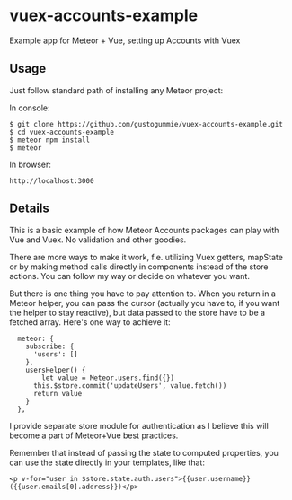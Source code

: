 # vuex-accounts-example
Example app for Meteor + Vue, setting up Accounts with Vuex

## Usage

Just follow standard path of installing any Meteor project:

In console:
```
$ git clone https://github.com/gustogummie/vuex-accounts-example.git
$ cd vuex-accounts-example
$ meteor npm install
$ meteor
```
In browser:
```
http://localhost:3000
```

## Details

This is a basic example of how Meteor Accounts packages can play with Vue and Vuex. No validation and other goodies.

There are more ways to make it work, f.e. utilizing Vuex getters, mapState or by making method calls directly in components instead of the store actions. You can follow my way or decide on whatever you want.

But there is one thing you have to pay attention to. When you return in a Meteor helper, you can pass the cursor (actually you have to, if you want the helper to stay reactive), but data passed to the store have to be a fetched array. Here's one way to achieve it:

```
  meteor: {
    subscribe: {
      'users': []
    },
    usersHelper() {
    	let value = Meteor.users.find({})
      this.$store.commit('updateUsers', value.fetch())
      return value
    }
  },
```

I provide separate store module for authentication as I believe this will become a part of Meteor+Vue best practices.

Remember that instead of passing the state to computed properties, you can use the state directly in your templates, like that:
```
<p v-for="user in $store.state.auth.users">{{user.username}} ({{user.emails[0].address}})</p>
```